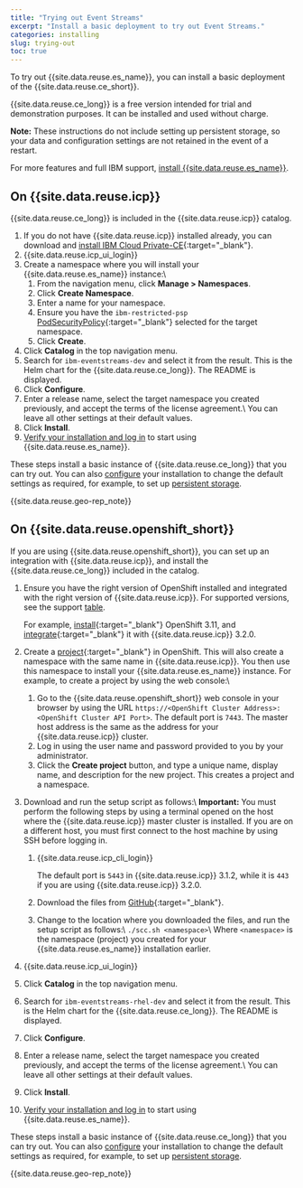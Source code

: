 ```yaml
---
title: "Trying out Event Streams"
excerpt: "Install a basic deployment to try out Event Streams."
categories: installing
slug: trying-out
toc: true
---
```


To try out {{site.data.reuse.es_name}}, you can install a basic deployment of the {{site.data.reuse.ce_short}}.

{{site.data.reuse.ce_long}} is a free version intended for trial and demonstration purposes. It can be installed and used without charge.

**Note:** These instructions do not include setting up persistent storage, so your data and configuration settings are not retained in the event of a restart.

For more features and full IBM support, [install {{site.data.reuse.es_name}}](../installing).

## On {{site.data.reuse.icp}}

{{site.data.reuse.ce_long}} is included in the {{site.data.reuse.icp}} catalog.

1. If you do not have {{site.data.reuse.icp}} installed already, you can download and [install IBM Cloud Private-CE](https://www.ibm.com/support/knowledgecenter/SSBS6K_3.2.0/installing/install_containers.html){:target="_blank"}.
2. {{site.data.reuse.icp_ui_login}}
3. Create a namespace where you will install your {{site.data.reuse.es_name}} instance:\\
   1. From the navigation menu, click **Manage > Namespaces**.
   3. Click **Create Namespace**.
   3. Enter a name for your namespace.
   4. Ensure you have the `ibm-restricted-psp` [PodSecurityPolicy](https://ibm.biz/cpkspec-psp){:target="_blank"} selected for the target namespace.
   5. Click **Create**.
4. Click **Catalog** in the top navigation menu.
4. Search for `ibm-eventstreams-dev` and select it from the result. This is the Helm chart for the {{site.data.reuse.ce_long}}. The README is displayed.
5. Click **Configure**.
6. Enter a release name, select the target namespace you created previously, and accept the terms of the license agreement.\\
   You can leave all other settings at their default values.
7. Click **Install**.
8. [Verify your installation and log in](../post-installation/#verifying-your-installation) to start using {{site.data.reuse.es_name}}.

These steps install a basic instance of {{site.data.reuse.ce_long}} that you can try out. You can also [configure](../configuring) your installation to change the default settings as required, for example, to set up [persistent storage](../planning/#persistent-storage).

{{site.data.reuse.geo-rep_note}}

## On {{site.data.reuse.openshift_short}}

If you are using {{site.data.reuse.openshift_short}}, you can set up an integration with {{site.data.reuse.icp}}, and install the {{site.data.reuse.ce_long}} included in the catalog.

1. Ensure you have the right version of OpenShift installed and integrated with the right version of {{site.data.reuse.icp}}. For supported versions, see the support [table](../prerequisites/#container-environment).

   For example, [install](https://docs.openshift.com/container-platform/3.11/getting_started/install_openshift.html){:target="_blank"} OpenShift 3.11, and [integrate](https://www.ibm.com/support/knowledgecenter/SSBS6K_3.2.0/supported_environments/openshift/overview.html){:target="_blank"} it with {{site.data.reuse.icp}} 3.2.0.

2. Create a [project](https://docs.openshift.com/container-platform/3.11/dev_guide/projects.html){:target="_blank"} in OpenShift. This will also create a namespace with the same name in {{site.data.reuse.icp}}. You then use this namespace to install your {{site.data.reuse.es_name}} instance. For example, to create a project by using the web console:\\
   1. Go to the {{site.data.reuse.openshift_short}} web console in your browser by using the URL `https://<OpenShift Cluster Address>:<OpenShift Cluster API Port>`. The default port is `7443`. The master host address is the same as the address for your {{site.data.reuse.icp}} cluster.
   2. Log in using the user name and password provided to you by your administrator.
   3. Click the **Create project** button, and type a unique name, display name, and description for the new project. This creates a project and a namespace.
3. Download and run the setup script as follows:\\
   **Important:** You must perform the following steps by using a terminal opened on the host where the {{site.data.reuse.icp}} master cluster is installed. If you are on a different host, you must first connect to the host machine by using SSH before logging in.
   1. {{site.data.reuse.icp_cli_login}}

      The default port is `5443` in {{site.data.reuse.icp}} 3.1.2, while it is `443` if you are using {{site.data.reuse.icp}} 3.2.0.

   3. Download the files from [GitHub](https://github.com/IBM/charts/tree/master/stable/ibm-eventstreams-rhel-dev/ibm_cloud_pak/pak_extensions/pre-install){:target="_blank"}.
   4. Change to the location where you downloaded the files, and run the setup script as follows:\\
       `./scc.sh <namespace>`\\
       Where `<namespace>` is the namespace (project) you created for your {{site.data.reuse.es_name}} installation earlier.
4. {{site.data.reuse.icp_ui_login}}
4. Click **Catalog** in the top navigation menu.
5. Search for `ibm-eventstreams-rhel-dev` and select it from the result. This is the Helm chart for the {{site.data.reuse.ce_long}}. The README is displayed.
6. Click **Configure**.
7. Enter a release name, select the target namespace you created previously, and accept the terms of the license agreement.\\
   You can leave all other settings at their default values.
8. Click **Install**.
9. [Verify your installation and log in](../post-installation/#verifying-your-installation) to start using {{site.data.reuse.es_name}}.

These steps install a basic instance of {{site.data.reuse.ce_long}} that you can try out. You can also [configure](../configuring) your installation to change the default settings as required, for example, to set up [persistent storage](../planning/#persistent-storage).

{{site.data.reuse.geo-rep_note}}
